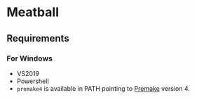 # Meatball

## Requirements

### For Windows

- VS2019
- Powershell
- `premake4` is available in PATH pointing to [Premake](https://premake.github.io/) version 4.
